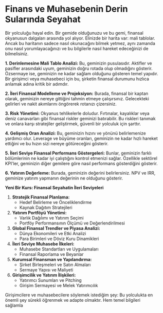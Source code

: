 # Finans ve Muhasebenin Derin Sularında Seyahat

Bir yolculuğu hayal edin. Bir gemide olduğunuzu ve bu gemi, finansal okyanusun dalgaları arasında yol alıyor. Elinizde bir harita var: mali tablolar. Ancak bu haritanın sadece nasıl okunacağını bilmek yetmez, aynı zamanda onu nasıl yorumlayacağınızı ve bu bilgilerle nasıl hareket edeceğinizi de bilmelisiniz.

**1. Derinlemesine Mali Tablo Analizi:** Bu, geminizin pusulasıdır. Aktifler ve pasifler arasındaki uyum, geminizin doğru rotada olup olmadığını gösterir. Özsermaye ise, geminizin ne kadar sağlam olduğunu gösteren temel yapıdır. Bir girişimci veya muhasebeci için bu, şirketin finansal durumunu hızlıca anlamak adına kritik bir adımdır.

**2. İleri Finansal Modelleme ve Projeksiyon:** Burada, finansal bir kaptan olarak, geminizin nereye gittiğini tahmin etmeye çalışırsınız. Gelecekteki gelirleri ve nakit akımlarını öngörerek rotanızı çizersiniz.

**3. Risk Yönetimi:** Okyanus tehlikelerle doludur. Fırtınalar, kayalıklar veya deniz canavarları gibi finansal riskler geminizi batırabilir. Bu riskleri tanımak ve onlara karşı stratejiler geliştirmek, güvenli bir yolculuk için şarttır.

**4. Gelişmiş Oran Analizi:** Bu, geminizin hızını ve yönünü belirlemenize yardımcı olur. Leverage ve büyüme oranları, geminizin ne kadar hızlı hareket ettiğini ve bu hızın sizi nereye götüreceğini gösterir.

**5. İleri Seviye Finansal Performans Göstergeleri:** Bunlar, geminizin farklı bölümlerinin ne kadar iyi çalıştığını kontrol etmenizi sağlar. Özellikle sektörel KPI'ler, geminizin diğer gemilere göre nasıl performans gösterdiğini gösterir.

**6. Yatırım Değerleme:** Burada, geminizin değerini belirlersiniz. NPV ve IRR, geminize yatırım yapmanın değerinin ne olduğunu gösterir.

**Yeni Bir Kurs: Finansal Seyahatin İleri Seviyeleri**

1. **Stratejik Finansal Planlama:**
   * Hedef Belirleme ve Önceliklendirme
   * Kaynak Dağıtım Stratejileri
2. **Yatırım Portföyü Yönetimi:**
   * Varlık Dağılımı ve Yatırım Seçimi
   * Portföy Performansının Ölçümü ve Değerlendirilmesi
3. **Global Finansal Trendler ve Piyasa Analizi:**
   * Dünya Ekonomileri ve Etki Analizi
   * Para Birimleri ve Döviz Kuru Dinamikleri
4. **İleri Seviye Muhasebe İlkeleri:**
   * Muhasebe Standartları ve Uygulamaları
   * Finansal Raporlama ve Beyanlar
5. **Kurumsal Finansman ve Yapılandırma:**
   * Şirket Birleşmeleri ve Satın Almaları
   * Sermaye Yapısı ve Maliyeti
6. **Girişimcilik ve Yatırım İlişkileri:**
   * Yatırımcı Sunumları ve Pitching
   * Girişim Sermayesi ve Melek Yatırımcılık

Girişimcilere ve muhasebecilere söylemek istediğim şey: Bu yolculukta en önemli şey sürekli öğrenmek ve adapte olmaktır. Hem temel bilgileri sağlamla
